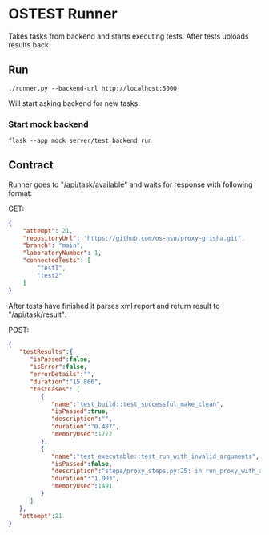 # OSTEST Runner

Takes tasks from backend and starts executing tests.
After tests uploads results back.

## Run

```
./runner.py --backend-url http://localhost:5000
```

Will start asking backend for new tasks.

### Start mock backend

```
flask --app mock_server/test_backend run
```


## Contract

Runner goes to "/api/task/available" and waits for response with following format:

GET:
```json
{
    "attempt": 21,
    "repositoryUrl": "https://github.com/os-nsu/proxy-grisha.git",
    "branch": "main",
    "laboratoryNumber": 1,
    "connectedTests": [
        "test1",
        "test2"
    ]
}
```

After tests have finished it parses xml report and return result to "/api/task/result":

POST:
```json
{
   "testResults":{
      "isPassed":false,
      "isError":false,
      "errorDetails":"",
      "duration":"15.866",
      "testCases": [
         {
            "name":"test_build::test_successful_make_clean",
            "isPassed":true,
            "description":"",
            "duration":"0.487",
            "memoryUsed":1772
         },
         {
            "name":"test_executable::test_run_with_invalid_arguments",
            "isPassed":false,
            "description":"steps/proxy_steps.py:25: in run_proxy_with_args\n    result = subprocess.run([proxy_bin_name] + args, cwd=project_dir, check=False, capture_output=True, text=True, timeout=timeout)\n/usr/lib/python3.12/subprocess.py:550: in run\n    stdout, stderr = process.communicate(input, timeout=timeout)\n/usr/lib/python3.12/subprocess.py:1209: in communicate\n    stdout, stderr = self._communicate(input, endtime, timeout)\n/usr/lib/python3.12/subprocess.py:2116: in _communicate\n    self._check_timeout(endtime, orig_timeout, stdout, stderr)\n/usr/lib/python3.12/subprocess.py:1253: in _check_timeout\n    raise TimeoutExpired(\nE   subprocess.TimeoutExpired: Command \\'[\\'/home/borodun/git/os-nsu/proxy-anton/develop/install/proxy\\', \\'--invalid_arg\\']\\' timed out after 1 seconds\n\nDuring handling of the above exception, another exception occurred:\ntests/test_executable.py:46: in test_run_with_invalid_arguments\n    result = run_proxy_with_args(project_dir, proxy_bin_name, [\\'--invalid_arg\\'], timeout=proxy_timeout)\nsteps/proxy_steps.py:27: in run_proxy_with_args\n    pytest.fail(f\"Proxy not finished in {timeout} seconds.\")\nE   Failed: Proxy not finished in 1 seconds.",
            "duration":"1.003",
            "memoryUsed":1491
         }
      ]
   },
   "attempt":21
}
```